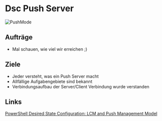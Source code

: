 # Dsc Push Server

![PushMode](https://www.simple-talk.com/wp-content/uploads/imported/2366-pushmode-4f3cb921-a15d-44df-a3b0-152d178eabc0.png)

## Aufträge
- Mal schauen, wie viel wir erreichen ;)

## Ziele
- Jeder versteht, was ein Push Server macht
- Allfällige Aufgabengebiete sind bekannt
- Verbindungsaufbau der Server/Client Verbindung wurde verstanden 

## Links
[PowerShell Desired State Configuration: LCM and Push Management Model](https://www.simple-talk.com/sysadmin/powershell/powershell-desired-state-configuration-lcm-and-push-management-model/)